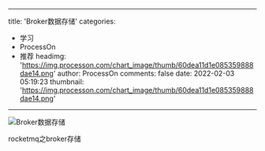 
---
title: 'Broker数据存储'
categories: 
 - 学习
 - ProcessOn
 - 推荐
headimg: 'https://img.processon.com/chart_image/thumb/60dea11d1e085359888dae14.png'
author: ProcessOn
comments: false
date: 2022-02-03 05:19:23
thumbnail: 'https://img.processon.com/chart_image/thumb/60dea11d1e085359888dae14.png'
---

<div>   
<img class="thumb" alt="Broker数据存储" src="https://img.processon.com/chart_image/thumb/60dea11d1e085359888dae14.png" referrerpolicy="no-referrer">
<p>rocketmq之broker存储</p>  
</div>
            